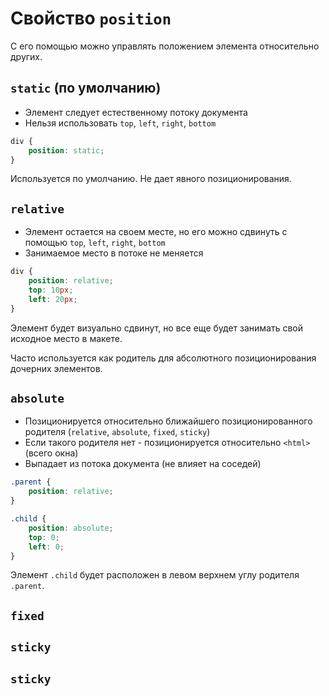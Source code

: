 # Свойство `position` #

С его помощью можно управлять положением элемента относительно других.

## `static` (по умолчанию) ##

* Элемент следует естественному потоку документа
* Нельзя использовать `top`, `left`, `right`, `bottom`

````css
div {
    position: static;
}
````

Используется по умолчанию. Не дает явного позиционирования.

## `relative` ##

* Элемент остается на своем месте, но его можно сдвинуть с помощью `top`, `left`, `right`, `bottom`
* Занимаемое место в потоке не меняется

````css
div {
    position: relative;
    top: 10px;
    left: 20px;
}
````

Элемент будет визуально сдвинут, но все еще будет занимать свой исходное место в макете.

Часто используется как родитель для абсолютного позиционирования дочерних элементов.

## `absolute` ##

* Позиционируется относительно ближайшего позиционированного родителя (`relative`, `absolute`, `fixed`, `sticky`)
* Если такого родителя нет - позиционируется относительно `<html>` (всего окна)
* Выпадает из потока документа (не влияет на соседей)

````css
.parent {
    position: relative;
}

.child {
    position: absolute;
    top: 0;
    left: 0;
}
````

Элемент `.child` будет расположен в левом верхнем углу родителя `.parent`.

## `fixed` ##

## `sticky` ##

## `sticky` ##